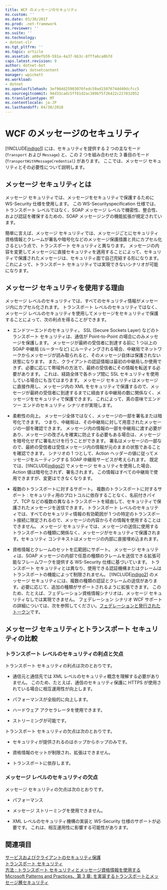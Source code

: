 ```yaml
---
title: WCF のメッセージのセキュリティ
ms.custom: ''
ms.date: 03/30/2017
ms.prod: .net-framework
ms.reviewer: ''
ms.suite: ''
ms.technology:
- dotnet-clr
ms.tgt_pltfrm: ''
ms.topic: article
ms.assetid: a80efb59-591a-4a37-bb3c-8fffa6ca0b7d
caps.latest.revision: 9
author: dotnet-bot
ms.author: dotnetcontent
manager: wpickett
ms.workload:
- dotnet
ms.openlocfilehash: 3ef96dd25903076fedc59ad1507674dd40dcfcc5
ms.sourcegitcommit: 94d33cadc5ff81d2ac389bf5f26422c227832052
ms.translationtype: MT
ms.contentlocale: ja-JP
ms.lasthandoff: 04/30/2018
---
```

# <a name="message-security-in-wcf"></a>WCF のメッセージのセキュリティ
[!INCLUDE[indigo1](../../../../includes/indigo1-md.md)] には、セキュリティを提供する 2 つの主なモード (`Transport` および `Message`) と、この 2 つを組み合わせた 3 番目のモード (`TransportWithMessageCredential`) があります。 ここでは、メッセージ セキュリティとその必要性について説明します。  
  
## <a name="what-is-message-security"></a>メッセージ セキュリティとは  
 メッセージ セキュリティでは、メッセージをセキュリティで保護するために WS-Security 仕様を使用します。 この WS-Securityspecification 仕様では、トランスポート レベルではなく、SOAP メッセージ レベルで機密性、整合性、および認証を確保するための、SOAP メッセージングの機能拡張が規定されています。  
  
 簡単に言えば、メッセージ セキュリティでは、メッセージごとにセキュリティ資格情報とクレームが署名や暗号化などのメッセージ保護措置と共にカプセル化さるという点で、トランスポート セキュリティと異なります。 メッセージの内容を変更してメッセージに直接セキュリティを適用することによって、セキュリティで保護されたメッセージは、セキュリティ面で自己完結する形になります。 これによって、トランスポート セキュリティでは実現できないシナリオが可能になります。  
  
## <a name="reasons-to-use-message-security"></a>メッセージ セキュリティを使用する理由  
 メッセージ レベルのセキュリティでは、すべてのセキュリティ情報がメッセージ内にカプセル化されます。 トランスポート レベルのセキュリティではなく、メッセージ レベルのセキュリティを使用してメッセージをセキュリティで保護することによって、次の利点を得ることができます。  
  
-   エンドツーエンドのセキュリティ。 SSL (Secure Sockets Layer) などのトランスポート セキュリティは、通信が Point-to-Point の場合にのみメッセージを保護します。 メッセージが最終の受信者に到達する前に 1 つ以上の SOAP 中継局 (ルーターなど) にルーティングされる場合、中継局でネットワークからメッセージが読み取られると、そのメッセージ自体は保護されない状態になります。 また、クライアントの認証情報は最初の中継局しか使用できず、必要に応じて帯域外の方法で、最終の受信者にその情報を転送する必要があります。 これは、経路全体で各ホップ間に SSL セキュリティを使用している場合にも当てはまります。 メッセージ セキュリティはメッセージに直接作用し、メッセージ内の XML をセキュリティで保護するので、メッセージが最終の受信者に到達するまでに経由する中継局の数に関係なく、メッセージをセキュリティで保護できます。 これによって、真の意味でエンド ツー エンドのセキュリティ シナリオが実現します。  
  
-   柔軟性の向上。 メッセージ全体ではなく、メッセージの一部を署名または暗号化できます。 つまり、中継局は、その中継局に対して用意されたメッセージの一部を確認できます。 メッセージ内の情報の一部を中継局に渡す必要があり、メッセージの改ざんを確実に防止する必要もある場合は、メッセージを暗号化せずに署名だけを行うことができます。 署名はメッセージの一部なので、最終の受信者は受信メッセージ内の情報が元のままの状態であることを確認できます。 シナリオの 1 つとして、Action ヘッダーの値に従ってメッセージをルーティングする SOAP 中継局サービスが考えられます。 既定では、[!INCLUDE[indigo2](../../../../includes/indigo2-md.md)] でメッセージ セキュリティを使用した場合、Action 値は暗号化されず、署名されます。 この情報はすべての中継局で使用できますが、変更はできなくなります。  
  
-   複数のトランスポートに対するサポート。 複数のトランスポートに対するサポート : セキュリティ用のプロトコルに依存することなく、名前付きパイプ、TCP などの複数の異なるトランスポートを経由して、セキュリティで保護されたメッセージを送信できます。 トランスポート レベルのセキュリティでは、すべてのセキュリティ情報の有効範囲が 1 つの特定のトランスポート接続に限定されるので、メッセージの内容からその情報を使用することはできません。 メッセージ セキュリティでは、メッセージの送信に使用するトランスポートの種類に関係なく、メッセージがセキュリティで保護されます。セキュリティ コンテキストはメッセージの内部に直接埋め込まれます。  
  
-   資格情報とクレームのセットを広範囲にサポート。 メッセージ セキュリティは、SOAP メッセージの内部で任意の種類のクレームを送信できる拡張可能なフレームワークを提供する WS-Security 仕様に基づいています。 トランスポート セキュリティとは異なり、使用できる認証機構またはクレームはトランスポートの機能によって制限されません。 [!INCLUDE[indigo2](../../../../includes/indigo2-md.md)] のメッセージ セキュリティには、複数の種類の認証とクレームの送信があります。必要に応じて、追加の種類がサポートされるように拡張できます。 このため、たとえば、フェデレーション資格情報シナリオは、メッセージ セキュリティなしでは実現できません。 フェデレーション シナリオ WCF サポートの詳細については、次を参照してください。[フェデレーションと発行されたトークン](../../../../docs/framework/wcf/feature-details/federation-and-issued-tokens.md)です。  
  
## <a name="how-message-and-transport-security-compare"></a>メッセージ セキュリティとトランスポート セキュリティの比較  
  
### <a name="pros-and-cons-of-transport-level-security"></a>トランスポート レベルのセキュリティの利点と欠点  
 トランスポート セキュリティの利点は次のとおりです。  
  
-   通信元と通信先では XML レベルのセキュリティ概念を理解する必要がありません。 このため、たとえば、通信のセキュリティ保護に HTTPS が使用されている場合に相互運用性が向上します。  
  
-   パフォーマンスが全般的に向上します。  
  
-   ハードウェア アクセラレータを使用できます。  
  
-   ストリーミングが可能です。  
  
 トランスポート セキュリティの欠点は次のとおりです。  
  
-   セキュリティが提供されるのはホップからホップのみです。  
  
-   資格情報のセットが制限され、拡張はできません。  
  
-   トランスポートに依存します。  
  
### <a name="disadvantages-of-message-level-security"></a>メッセージ レベルのセキュリティの欠点  
 メッセージ セキュリティの欠点は次のとおりです。  
  
-   パフォーマンス  
  
-   メッセージ ストリーミングを使用できません。  
  
-   XML レベルのセキュリティ機構の実装と WS-Security 仕様のサポートが必要です。 これは、相互運用性に影響する可能性があります。  
  
## <a name="see-also"></a>関連項目  
 [サービスおよびクライアントのセキュリティ保護](../../../../docs/framework/wcf/feature-details/securing-services-and-clients.md)  
 [トランスポート セキュリティ](../../../../docs/framework/wcf/feature-details/transport-security.md)  
 [方法 : トランスポート セキュリティとメッセージ資格情報を使用する](../../../../docs/framework/wcf/feature-details/how-to-use-transport-security-and-message-credentials.md)  
 [Microsoft Patterns and Practices、第 3 章: を実装するトランスポートとメッセージ層セキュリティ](http://go.microsoft.com/fwlink/?LinkId=88897)
